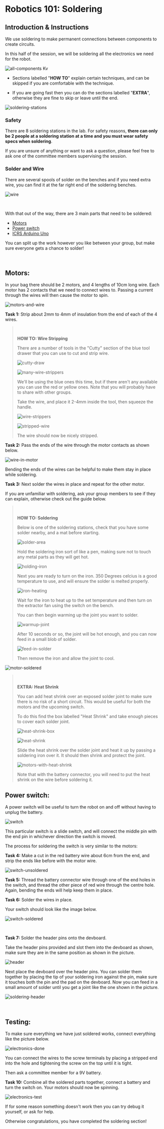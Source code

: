 # Robotics 101: Soldering

## Introduction & Instructions

We use soldering to make permanent connections between components to create circuits.

In this half of the session, we will be soldering all the electronics we need for the robot.

![all-components](/2024-autumn/images/all-components.jpg)
Kv
* Sections labelled "**HOW TO**" explain certain techniques, and can be skipped if you are comfortable with the technique.

* If you are going fast then you can do the sections labelled "**EXTRA**", otherwise they are fine to skip or leave until the end.

![soldering-stations](/2024-autumn/images/soldering-stations.JPG)

### Safety

There are 8 soldering stations in the lab. For safety reasons, **there can only be 2 people at a soldering station at a time and you must wear safety specs when soldering**.

If you are unsure of anything or want to ask a question, please feel free to ask one of the committee members supervising the session.

### Solder and Wire

There are several spools of solder on the benches and if you need extra wire, you can find it at the far right end of the soldering benches.

![wire](/2024-autumn/images/wire.JPG)

<br>

With that out of the way, there are 3 main parts that need to be soldered:
* [Motors](#motors)
* [Power switch](#power-switch)
* [ICRS Arduino Uno](#icrs-arduino-uno)

You can split up the work however you like between your group, but make sure everyone gets a chance to solder!

<br>

## Motors:

In your bag there should be 2 motors, and 4 lengths of 10cm long wire. Each motor has 2 contacts that we need to connect wires to. Passing a current through the wires will then cause the motor to spin.

![motors-and-wire](/2024-autumn/images/motors-and-wire.JPG)

**Task 1:** Strip about 2mm to 4mm of insulation from the end of each of the 4 wires.



><br>
>
>**HOW TO: Wire Stripping**
>
>There are a number of tools in the "Cutty" section of the blue tool drawer that you can use to cut and strip wire.
>
>![cutty-draw](/2024-autumn/images/cutty-draw.JPG)
>
>![many-wire-strippers](/2024-autumn/images/many-wire-strippers.jpg)
>
>We'll be using the blue ones this time, but if there aren't any available you can use the red or yellow ones. Note that you will probably have to share with other groups.
>
>Take the wire, and place it 2-4mm inside the tool, then squeeze the handle.
>
>![wire-strippers](/2024-autumn/images/wire-strippers.jpg)
>
>![stripped-wire](/2024-autumn/images/stripped-wire.JPG)
>
>The wire should now be nicely stripped.
><br>



**Task 2:** Pass the ends of the wire through the motor contacts as shown below.

![wire-in-motor](/2024-autumn/images/wire-in-motor.JPG)

Bending the ends of the wires can be helpful to make them stay in place while soldering. 


**Task 3:** Next solder the wires in place and repeat for the other motor.

If you are unfamiliar with soldering, ask your group members to see if they can explain, otherwise check out the guide below.

><br>
>
>**HOW TO: Soldering**
>
>Below is one of the soldering stations, check that you have some solder nearby, and a mat before starting.
>
>![solder-area](/2024-autumn/images/soldering-area.jpg)
>
>Hold the soldering iron sort of like a pen, making sure not to touch any metal parts as they will get hot.
>
>![holding-iron](/2024-autumn/images/holding-iron.jpg)
>
>Next you are ready to turn on the iron. 350 Degrees celcius is a good temperature to use, and will ensure the solder is melted properly.
>
>![iron-heating](/2024-autumn/images/iron-heating.jpg)
>
>Wait for the iron to heat up to the set temperature and then turn on the extractor fan using the switch on the bench.
>
>You can then begin warming up the joint you want to solder.
>
>![warmup-joint](/2024-autumn/images/warmup-joint.jpg)
>
>After 10 seconds or so, the joint will be hot enough, and you can now feed in a small blob of solder.
>
>![feed-in-solder](/2024-autumn/images/feed-in-solder.jpg)
>
>Then remove the iron and allow the joint to cool.
><br>

![motor-soldered](/2024-autumn/images/motor-soldered.JPG)

><br>
>
>**EXTRA: Heat Shrink**
>
>You can add heat shrink over an exposed solder joint to make sure there is no risk of a short circuit. This would be useful for both the motors and the upcoming switch.
>
>To do this find the box labelled "Heat Shrink" and take enough pieces to cover each solder joint.
>
>![heat-shrink-box](/2024-autumn/images/heat-shrink-box.JPG)
>
>![heat-shrink](/2024-autumn/images/heat-shrink.JPG)
>
>Slide the heat shrink over the solder joint and heat it up by passing a soldering iron over it. It should then shrink and protect the joint.
>
>![motors-with-heat-shrink](/2024-autumn/images/motors-with-heat-shrink.JPG)
>
>Note that with the battery connector, you will need to put the heat shrink on the wire before soldering it.
><br>

## Power switch:

A power switch will be useful to turn the robot on and off without having to unplug the battery.

![switch](/2024-autumn/images/switch.jpg)

This particular switch is a slide switch, and will connect the middle pin with the end pin in whichever direction the switch is moved.

The process for soldering the switch is very similar to the motors:

**Task 4:** Make a cut in the red battery wire about 6cm from the end, and strip the ends like before with the motor wire.

![switch-unsoldered](/2024-autumn/images/switch-unsoldered.JPG)

**Task 5:** Thread the battery connector wire through one of the end holes in the switch, and thread the other piece of red wire through the centre hole. Again, bending the ends will help keep them in place.

**Task 6:** Solder the wires in place.

Your switch should look like the image below.

![switch-soldered](/2024-autumn/images/switch-soldered.JPG)

<br>

**Task 7:** Solder the header pins onto the devboard.

Take the header pins provided and slot them into the devboard as shown, make sure they are in the same position as shown in the picture. 

![header](/2024-autumn/images/header.JPG)

Next place the devboard over the header pins. You can solder them together by placing the tip of your soldering iron against the pin, make sure it touches both the pin and the pad on the devboard. Now you can feed in a small amount of solder until you get a joint like the one shown in the picture. 

![soldering-header](/2024-autumn/images/soldering-header.JPG)

<br>

## Testing:

To make sure everything we have just soldered works, connect everything like the picture below.

![electronics-done](/2024-autumn/images/electronics-done.jpg)

You can connect the wires to the screw terminals by placing a stripped end into the hole and tightening the screw on the top until it is tight.

Then ask a committee member for a 9V battery.

**Task 10:** Combine all the soldered parts together, connect a battery and turn the switch on. Your motors should now be spinning. 

![electronics-test](/2023//Images/electronics-test.jpg)

If for some reason something doesn't work then you can try debug it yourself, or ask for help.

Otherwise congratulations, you have completed the soldering section!